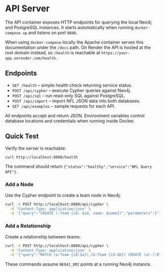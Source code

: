 # API Server

The API container exposes HTTP endpoints for querying the local Neo4j and
PostgreSQL instances. It starts automatically when running `docker-compose up`
and listens
on port `8080`.

When using `docker-compose` locally the Apache container serves this
documentation under the `/docs` path. On Render the API is hosted at the root
domain instead, so `/health` is reachable at `https://your-app.onrender.com/health`.

## Endpoints

- `GET /health` – simple health check returning service status.
- `POST /api/cypher` – execute Cypher queries against Neo4j.
- `POST /api/sql` – run read-only SQL against PostgreSQL.
- `POST /api/import` – import NFL JSON data into both databases.
- `GET /api/examples` – sample requests for each API.

All endpoints accept and return JSON. Environment variables control database
locations and credentials when running inside Docker.

## Quick Test

Verify the server is reachable:

```bash
curl http://localhost:8080/health
```

The command should return `{"status":"healthy","service":"NFL Query API"}`.

### Add a Node

Use the Cypher endpoint to create a team node in Neo4j:

```bash
curl -X POST http://localhost:8080/api/cypher \
  -H 'Content-Type: application/json' \
  -d '{"query":"CREATE (:Team {id: $id, name: $name})","parameters":{"id":"TB","name":"Tampa Bay"}}'
```

### Add a Relationship

Create a relationship between teams:

```bash
curl -X POST http://localhost:8080/api/cypher \
  -H 'Content-Type: application/json' \
  -d '{"query":"MATCH (a:Team {id:$a}),(b:Team {id:$b}) CREATE (a)-[:RIVAL]->(b)","parameters":{"a":"TB","b":"NO"}}'
```

These commands assume `NEO4J_URI` points at a running Neo4j instance.
